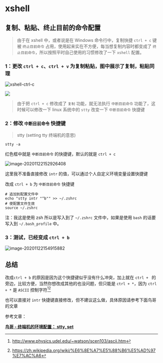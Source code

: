 # xshell



## 复制、粘贴、终止目前的命令配置

> 由于在 xshell 中，或者说是在 Windows 命令行中，复制快捷 `ctrl + c` 键被 `终止目前命令` 占用，使用起来实在不方便，每当想复制内容时都变成了 `终止目前命令`，所以按照平时自己使用的习惯修改了一下 `xshell` 配置。

### 1：更改 `ctrl + c`、`ctrl + v` 为复制粘贴，图中展示了复制，粘贴同理

![xshell-ctrl-c](https://cdn.jsdelivr.net/gh/zxr615/md-images/images/2020/xshell-ctrl-c.png)

![](https://cdn.jsdelivr.net/gh/zxr615/md-images/images/2020/image-20201122151141693.png)



> 由于把 `ctrl + c` 修改成了 `复制` 功能，就无法执行 `中断目前命令`  功能了，这时候可以修改一下 linux 系统中的 `stty` 改变一下 `中断目前命令` 快捷键



### 2：修改 `中断目前命令` 快捷键

> stty (setting tty 终端机的意思) 

```shell
stty -a
```

红色框中就是 `中断目前命令` 的快捷键，默认的就是 `ctrl + c` 

![image-20201122152926408](https://cdn.jsdelivr.net/gh/zxr615/md-images/images/2020/image-20201122152926408.png)

这里我不准备直接修改 `intr` 的值，可以通过个人自定义环境变量设置快捷键

改成 `ctrl + b` 为 `中断目前命令` 快捷键

```shell
# 追加到配置文件中
echo "stty intr "^b"" >> ~/.zshrc
# 使配置文件生效
source ~/.zshrc
```

注：我这是使用 zsh 所以是写入到了 `~/.zshrc` 文件中，如果是使用 `bash` 的话要写入到  `~/.bash_profile` 中。



### 3：测试，已经变成 `ctrl + b` 

![image-20201122154915882](https://cdn.jsdelivr.net/gh/zxr615/md-images/images/2020/image-20201122154915882.png)



## 总结

改成`ctrl + b` 的原因是因为这个快捷键似乎没有什么冲突，加上就在 `ctrl + ` 的旁边，比较方便，当然你想改成其他的也没问题，但只能是 `ctrl + *`，因为 `ctrl + *` 是 `ASCII` 控制字符[^ 1][^2]

也可以直接对 `intr` 快捷键直接修改，但不建议这么做，具体原因请参考下面鸟哥的文章



参考文章：

[**鸟哥 - 终端机的环境配置： stty,  set**](http://cn.linux.vbird.org/linux_basic/0320bash.php#settings_set)

[^1]: http://www.physics.udel.edu/~watson/scen103/ascii.htm
[^2]: https://zh.wikipedia.org/wiki/%E6%8E%A7%E5%88%B6%E5%AD%97%E7%AC%A6
